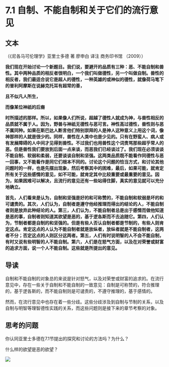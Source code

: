 # 7.1 自制、不能自制和关于它们的流行意见

## 文本

（《尼各马可伦理学》亚里士多德 著 廖申白 译注 商务印书馆 （2009））

**我们现在开始讨论一个新题目。我们说，要避开的品质有三种：恶、不能自制和兽性。其中两种品质的相反者很明白，一个我们叫做德性，另一个叫做自制。兽性的相反者，我们最适合说它是超人的德性，一种英雄的或神似的德性，就像荷马笔下的普利阿摩斯在说赫克托耳有超常的善，**

**且不似凡人所生，**

**而像某位神祇的后裔**

**时所描述的那样。所以，如果像人们所说，超越了德性人就成为神，与兽性相反的品质就不属于人。因为，野兽与神祇无德性与恶可言。神性高过德性，兽性则与恶不属同种。如果在斯巴达人断言他们特别崇拜的人是神人这种意义上用这个词，像神那样的人就是很少的。同样，兽性在人类中也是少见的。只有在野蛮人、病人或有发展障碍的人中间才见得到兽性。不过我们也用兽性这个词责骂那些超乎常人的恶。但是兽性我们要放到后面一点来谈，而恶我们已经谈过了。我们现在必须谈谈不能自制、软弱和柔弱，还要谈谈自制和坚强。这两类品质既不能看作同德性与恶一回事，又不能看作是同它们根本不同的。讨论这个问题的恰当方式，和讨论其他问题时的一样，也是先摆出现象，然后考察其中的困难，最后，如果可能，就肯定所有关于这些感情的意见，如不可能，就肯定其中比较重要或最重要的意见。因为，如果困难可以解决，且流行的意见还有一些站得住脚，真实的意见就可以充分地确立。**

**首先，人们看来是认为，自制和坚强是好的和可称赞的，不能自制和软弱是坏的和可谴责的。其次，人们认为，自制者是遵守他经推理而得出的结论的人，不能自制者则是放弃此种结论的人。第三，人们认为，不能自制者总是出于感情而做他知道是恶的事，自制者则知道其欲望是恶的，基于逻各斯而不去追随它。第四，人们认为，节制者都是自制的和坚强的。但是有些人否认自制者都是节制的，有些人则肯定这点。肯定这点的人认为不能自制者就是放纵者，放纵者就是不能自制者，这两者不分；否定这点的人则区分这两者。第五，人们有时说明智的人不会不能自制，有时又说有些明智的人不能自制。第六，人们是在怒气方面，以及在对荣誉或财富的追求方面，说一个人不能自制。这些就是所提出的意见。**

## 导读

自制和不能自制的对象总的来说是针对怒气，以及对荣誉或财富的追求的。在流行意见中，存在一些关于自制和不能自制的一致意见：自制是可称赞的，符合推理的，基于逻各斯的，而不能自制则是可谴责的，不遵守推理的，基于感情的。

然而，在流行意见中也存在着一些分歧。这些分歧涉及到自制与节制的关系，以及自制与明智等理智德性实践的关系，而这些问题则是接下来的章节考察的对象。

## 思考的问题

你认同亚里士多德在7.1节提出的探究和讨论的方法吗？为什么？

什么样的欲望是恶的欲望？

![](../.gitbook/assets/qr.png)

